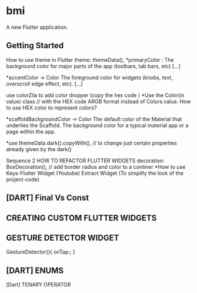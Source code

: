 # bmi

A new Flutter application.

## Getting Started

How to use theme in Flutter
theme: themeData(),
*primaryColor : The background color for major parts of the app (toolbars, tab bars, etc) [...]


*accentColor → Color
The foreground color for widgets (knobs, text, overscroll edge effect, etc). [...]

use colorZila to add color dropper (copy the hex code )
*Use the Color(in value) class // with the HEX code ARGB format
 instead of Colors.value.
 How to use HEX color to represent colors?


*scaffoldBackgroundColor → Color
The default color of the Material that underlies the Scaffold. The background color for a typical material app or a page within the app.

*use themeData.dark().copyWith(),  // to change just certain properties already given by the dark()

Sequence 2 HOW TO REFACTOR FLUTTER WIDGETS
decoration: BoxDecoration(), // add border radius and color to a continer
*How to use Keys-Flutter Widget (Youtube)
Extract Widget (To simplify the look of the project-code)

[DART] Final Vs Const 
-----------------------


CREATING CUSTOM FLUTTER WIDGETS
--------------------------------

GESTURE DETECTOR WIDGET
------------------------
GestureDetector(){
	onTap:;
}

[DART] ENUMS
---------------

[Dart] TENARY OPERATOR


